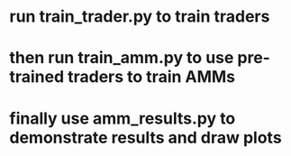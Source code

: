 # run train_trader.py to train traders

# then run train_amm.py to use pre-trained traders to train AMMs

# finally use amm_results.py to demonstrate results and draw plots